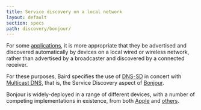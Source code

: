 ```yaml
---
title: Service discovery on a local network
layout: default
section: specs
path: discovery/bonjour/
---
```


For some [applications](/applications/), it is more appropriate that they be
advertised and discovered automatically by devices on a local wired or
wireless network, rather than advertised by a broadcaster and discovered
by a connected receiver.

For these purposes, Baird specifies the use of [DNS-SD](http://www.dns-sd.org/)
in concert with [Multicast DNS](http://www.multicastdns.org/), that is, the
Service Discovery aspect of [Bonjour](http://developer.apple.com/mac/library/documentation/Cocoa/Conceptual/NetServices/Articles/about.html#//apple_ref/doc/uid/TP40002458-TPXREF109).

Bonjour is widely-deployed in a range of different devices, with a number of
competing implementations in existence, from both [Apple](http://opensource.apple.com/source/mDNSResponder/)
and [others](http://avahi.org/).

